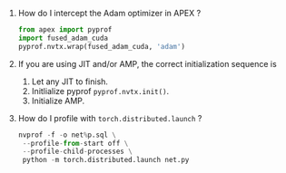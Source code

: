 1. How do I intercept the Adam optimizer in APEX ?

   ```python
   from apex import pyprof
   import fused_adam_cuda
   pyprof.nvtx.wrap(fused_adam_cuda, 'adam')
   ```

2. If you are using JIT and/or AMP, the correct initialization sequence is

   1. Let any JIT to finish.
   2. Initlialize pyprof `pyprof.nvtx.init()`.
   3. Initialize AMP.

3. How do I profile with `torch.distributed.launch` ?

   ```python
   nvprof -f -o net%p.sql \
   	--profile-from-start off \
   	--profile-child-processes \
   	python -m torch.distributed.launch net.py
   ```
